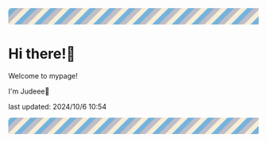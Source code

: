 <!-- Header image -->
<img src="./pokemon/pokemon_6.png" width="1000">

# Hi there!👋

Welcome to mypage!

I'm Judeee🐷

last updated: 2024/10/6 10:54

<!-- Footer image -->
<img src="./pokemon/pokemon_6.png" width="1000">
